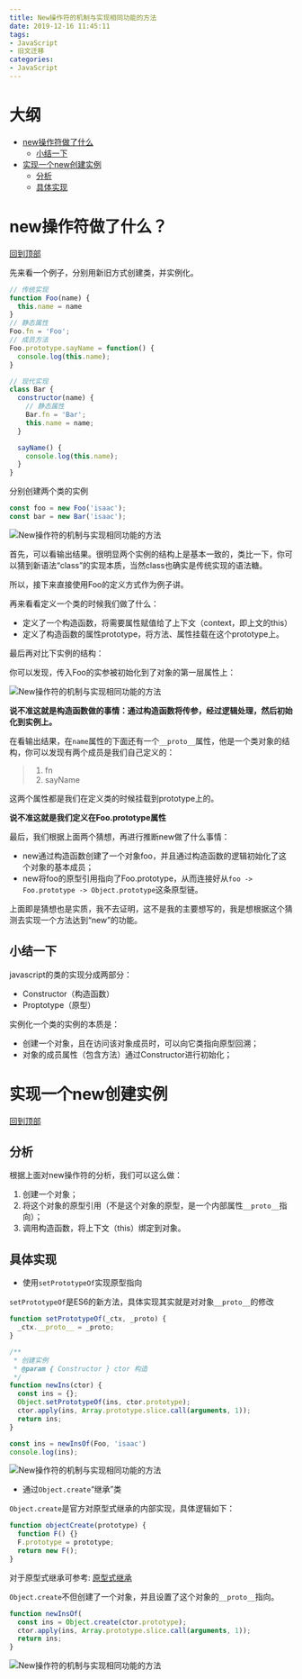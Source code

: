 ```yaml
---
title: New操作符的机制与实现相同功能的方法
date: 2019-12-16 11:45:11
tags:
- JavaScript
- 旧文迁移
categories:
- JavaScript
---
```


# 大纲

- [new操作符做了什么]
    - [小结一下](#小结一下)
- [实现一个new创建实例]
    - [分析](#分析)
    - [具体实现](#具体实现)

<!-- more -->

# new操作符做了什么？

[回到顶部]

先来看一个例子，分别用新旧方式创建类，并实例化。
```js
// 传统实现
function Foo(name) {
  this.name = name
}
// 静态属性
Foo.fn = 'Foo';
// 成员方法
Foo.prototype.sayName = function() {
  console.log(this.name);
}

// 现代实现
class Bar {
  constructor(name) {
    // 静态属性
    Bar.fn = 'Bar';
    this.name = name;
  }

  sayName() {
    console.log(this.name);
  }
}
```
分别创建两个类的实例
```js
const foo = new Foo('isaac');
const bar = new Bar('isaac');
```
<img src="62819728-ddf24080-bb8b-11e9-8ebb-97522b8ce822.png" alt="New操作符的机制与实现相同功能的方法"/>

首先，可以看输出结果。很明显两个实例的结构上是基本一致的，类比一下，你可以猜到新语法“class”的实现本质，当然class也确实是传统实现的语法糖。

所以，接下来直接使用Foo的定义方式作为例子讲。

再来看看定义一个类的时候我们做了什么：
- 定义了一个构造函数，将需要属性赋值给了上下文（context，即上文的this）
- 定义了构造函数的属性prototype，将方法、属性挂载在这个prototype上。

最后再对比下实例的结构：

你可以发现，传入Foo的实参被初始化到了对象的第一层属性上：

<img src="62832611-9b039c00-bc63-11e9-9812-f76237cce809.png" alt="New操作符的机制与实现相同功能的方法"/>

**说不准这就是构造函数做的事情：通过构造函数将传参，经过逻辑处理，然后初始化到实例上。**

在看输出结果，在`name`属性的下面还有一个`__proto__`属性，他是一个类对象的结构，你可以发现有两个成员是我们自己定义的：
> 1. fn
> 2. sayName

这两个属性都是我们在定义类的时候挂载到prototype上的。

**说不准这就是我们定义在Foo.prototype属性**

最后，我们根据上面两个猜想，再进行推断new做了什么事情：
- new通过构造函数创建了一个对象foo，并且通过构造函数的逻辑初始化了这个对象的基本成员；
- new将foo的原型引用指向了Foo.prototype，从而连接好从`foo -> Foo.prototype -> Object.prototype`这条原型链。

上面即是猜想也是实质，我不去证明，这不是我的主要想写的，我是想根据这个猜测去实现一个方法达到“new”的功能。

## 小结一下
javascript的类的实现分成两部分：
- Constructor（构造函数）
- Proptotype（原型）

实例化一个类的实例的本质是：
- 创建一个对象，且在访问该对象成员时，可以向它类指向原型回溯；
- 对象的成员属性（包含方法）通过Constructor进行初始化；


# 实现一个new创建实例

[回到顶部]

## 分析

根据上面对new操作符的分析，我们可以这么做：
1. 创建一个对象；
2. 将这个对象的原型引用（不是这个对象的原型，是一个内部属性`__proto__`指向）；
3. 调用构造函数，将上下文（this）绑定到对象。

## 具体实现

- 使用`setPrototypeOf`实现原型指向

`setPrototypeOf`是ES6的新方法，具体实现其实就是对对象`__proto__`的修改
```js
function setPrototypeOf(_ctx, _proto) {
  _ctx.__proto__ = _proto;
}
```

```js
/**
 * 创建实例
 * @param { Constructor } ctor 构造
 */
function newIns(ctor) {
  const ins = {};
  Object.setPrototypeOf(ins, ctor.prototype);
  ctor.apply(ins, Array.prototype.slice.call(arguments, 1));
  return ins;
}

const ins = newInsOf(Foo, 'isaac')
console.log(ins);
```

<img src="62832251-0cd8e700-bc5e-11e9-80c6-578eb9c982e7.png" alt="New操作符的机制与实现相同功能的方法"/>

- 通过`Object.create`“继承”类

`Object.create`是官方对原型式继承的内部实现，具体逻辑如下：
```js
function objectCreate(prototype) {
  function F() {}
  F.prototype = prototype;
  return new F();
}
```
对于原型式继承可参考: [原型式继承](https://github.com/isaaxite/blog/issues/253#issuecomment-520214476)

`Object.create`不但创建了一个对象，并且设置了这个对象的`__proto__`指向。

```js
function newInsOf(
  const ins = Object.create(ctor.prototype);
  ctor.apply(ins, Array.prototype.slice.call(arguments, 1));
  return ins;
}
```

<img src="62832679-d357aa00-bc64-11e9-9963-dd2741ad89f9.png" alt="New操作符的机制与实现相同功能的方法"/>

[回到顶部]: #大纲
[new操作符做了什么]: #new操作符做了什么
[实现一个new创建实例]: #实现一个new创建实例


